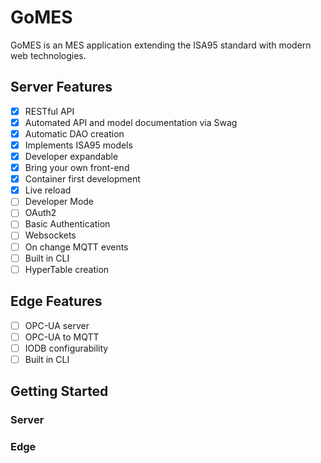 # GoMES

GoMES is an MES application extending the ISA95 standard with modern web technologies.

## Server Features

- [x] RESTful API
- [x] Automated API and model documentation via Swag
- [x] Automatic DAO creation
- [x] Implements ISA95 models
- [x] Developer expandable
- [x] Bring your own front-end
- [x] Container first development
- [x] Live reload
- [ ] Developer Mode
- [ ] OAuth2
- [ ] Basic Authentication
- [ ] Websockets
- [ ] On change MQTT events
- [ ] Built in CLI
- [ ] HyperTable creation

## Edge Features

- [ ] OPC-UA server
- [ ] OPC-UA to MQTT
- [ ] IODB configurability
- [ ] Built in CLI

## Getting Started

### Server

### Edge
